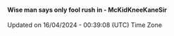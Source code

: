 #### Wise man says only fool rush in - McKidKneeKaneSir
Updated on 16/04/2024 - 00:39:08 (UTC) Time Zone
